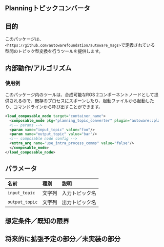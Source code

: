 ## Planningトピックコンバータ

## 目的

このパッケージは、`<https://github.com/autowarefoundation/autoware_msgs>`で定義されている型間のトピック型変換を行うツールを提供します。

## 内部動作/アルゴリズム

### 使用例

このパッケージ内のツールは、合成可能なROS 2コンポーネントノードとして提供されるので、既存のプロセスにスポーンしたり、起動ファイルから起動したり、コマンドラインから呼び出すことができます。

```xml
<load_composable_node target="container_name">
  <composable_node pkg="planning_topic_converter" plugin="autoware::planning_topic_converter::PathToTrajectory" name="path_to_trajectory_converter" namespace="">
  <!-- params -->
  <param name="input_topic" value="foo"/>
  <param name="output_topic" value="bar"/>
  <!-- composable node config -->
  <extra_arg name="use_intra_process_comms" value="false"/>
  </composable_node>
</load_composable_node>
```

## パラメータ

| 名前           | 種別   | 説明           |
| :------------- | :----- | :------------- |
| `input_topic`  | 文字列 | 入力トピック名 |
| `output_topic` | 文字列 | 出力トピック名 |

## 想定条件／既知の限界

## 将来的に拡張予定の部分／未実装の部分
